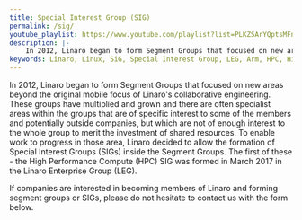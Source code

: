 ```yaml
---
title: Special Interest Group (SIG)
permalink: /sig/
youtube_playlist: https://www.youtube.com/playlist?list=PLKZSArYQptsMFnRpO8jCzyXpH7J8IgCXv
description: |-
    In 2012, Linaro began to form Segment Groups that focused on new areas beyond the original mobile focus of Linaro's collaborative engineering.
keywords: Linaro, Linux, SiG, Special Interest Group, LEG, Arm, HPC, High, Performance, Computing
---
```

In 2012, Linaro began to form Segment Groups that focused on new areas beyond the original mobile focus of Linaro's collaborative engineering. These groups have multiplied and grown and there are often specialist areas within the groups that are of specific interest to some of the members and potentially outside companies, but which are not of enough interest to the whole group to merit the investment of shared resources. To enable work to progress in those area, Linaro decided to allow the formation of Special Interest Groups (SIGs) inside the Segment Groups. The first of these - the High Performance Compute (HPC) SIG was formed in March 2017 in the Linaro Enterprise Group (LEG).

If companies are interested in becoming members of Linaro and forming segment groups or SIGs, please do not hesitate to contact us with the form below.
